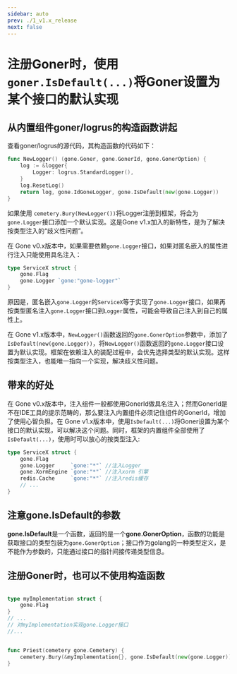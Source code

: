 ```yaml
---
sidebar: auto
prev: ./1_v1.x_release
next: false
---
```


# 注册Goner时，使用`goner.IsDefault(...)`将Goner设置为某个接口的默认实现

## 从内置组件goner/logrus的构造函数讲起
查看goner/logrus的源代码，其构造函数的代码如下：
```go
func NewLogger() (gone.Goner, gone.GonerId, gone.GonerOption) {
	log := &logger{
		Logger: logrus.StandardLogger(),
	}
	log.ResetLog()
	return log, gone.IdGoneLogger, gone.IsDefault(new(gone.Logger))
}
```
如果使用 `cemetery.Bury(NewLogger())`将Logger注册到框架，将会为`gone.Logger`接口添加一个默认实现。这是Gone v1.x加入的新特性，是为了解决按类型注入的“歧义性问题”。

在 Gone v0.x版本中，如果需要依赖`gone.Logger`接口，如果对匿名嵌入的属性进行注入只能使用具名注入：
```go
type ServiceX struct {
	gone.Flag
	gone.Logger `gone:"gone-logger"`
}
```

原因是，匿名嵌入`gone.Logger`的`ServiceX`等于实现了`gone.Logger`接口，如果再按类型匿名注入`gone.Logger`接口到`Logger`属性，可能会导致自己注入到自己的属性上。

在 Gone v1.x版本中，`NewLogger()`函数返回的`gone.GonerOption`参数中，添加了`IsDefault(new(gone.Logger))`，将`NewLogger()`函数返回的`gone.Logger`接口设置为默认实现。框架在依赖注入的装配过程中，会优先选择类型的默认实现。这样按类型注入，也能唯一指向一个实现，解决歧义性问题。

## 带来的好处
在 Gone v0.x版本中，注入组件一般都使用GonerId做具名注入；然而GonerId是不在IDE工具的提示范畴的，那么要注入内置组件必须记住组件的GonerId，增加了使用心智负担。在 Gone v1.x版本中，使用`IsDefault(...)`将Goner设置为某个接口的默认实现，可以解决这个问题。同时，框架的内置组件全部使用了`IsDefault(...)`，使用时可以放心的按类型注入:

```go
type ServiceX struct {
	gone.Flag
	gone.Logger     `gone:"*"` //注入Logger
	gone.XormEngine `gone:"*"` //注入xorm 引擎
	redis.Cache     `gone:"*"` //注入redis缓存
	// ...
}
```

## 注意gone.IsDefault的参数
**gone.IsDefault**是一个函数，返回的是一个**gone.GonerOption**，函数的功能是获取接口的类型包装为`gone.GonerOption`；接口作为golang的一种类型定义，是不能作为参数的，只能通过接口的指针间接传递类型信息。

## 注册Goner时，也可以不使用构造函数
```go

type myImplementation struct {
	gone.Flag
}
// ...
// 对myImplementation实现gone.Logger接口
//...


func Priest(cemetery gone.Cemetery) {
	cemetery.Bury(&myImplementation{}, gone.IsDefault(new(gone.Logger)))
}
```